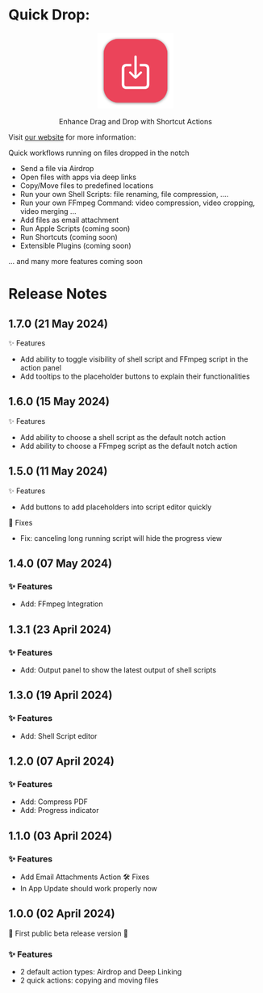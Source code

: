 # Quick Drop:

<p align="center">
  <img width="150" height="150" src="assets/logo.png">
</p>

<p align="center">
Enhance Drag and Drop with Shortcut Actions
</p>

Visit [our website](https://quickdrop.antran.app/) for more information:

Quick workflows running on files dropped in the notch

- Send a file via Airdrop
- Open files with apps via deep links
- Copy/Move files to predefined locations
- Run your own Shell Scripts: file renaming, file compression, ....
- Run your own FFmpeg Command: video compression, video cropping, video merging ...
- Add files as email attachment
- Run Apple Scripts (coming soon)
- Run Shortcuts (coming soon)
- Extensible Plugins (coming soon)

... and many more features coming soon

# Release Notes

## 1.7.0 (21 May 2024)

✨ Features
- Add ability to toggle visibility of shell script and FFmpeg script in the action panel
- Add tooltips to the placeholder buttons to explain their functionalities

## 1.6.0 (15 May 2024)

✨ Features
- Add ability to choose a shell script as the default notch action
- Add ability to choose a FFmpeg script as the default notch action

## 1.5.0 (11 May 2024)

✨ Features
- Add buttons to add placeholders into script editor quickly

🐞 Fixes
- Fix: canceling long running script will hide the progress view

## 1.4.0 (07 May 2024)

### ✨ Features
- Add: FFmpeg Integration

## 1.3.1 (23 April 2024)

### ✨ Features
- Add: Output panel to show the latest output of shell scripts

## 1.3.0 (19 April 2024)

### ✨ Features
- Add: Shell Script editor

## 1.2.0 (07 April 2024)

### ✨ Features
- Add: Compress PDF
- Add: Progress indicator

## 1.1.0 (03 April 2024)

### ✨ Features
- Add Email Attachments Action
🛠️ Fixes
- In App Update should work properly now

## 1.0.0 (02 April 2024)

🚨 First public beta release version 🥳

### ✨ Features
- 2 default action types: Airdrop and Deep Linking
- 2 quick actions: copying and moving files